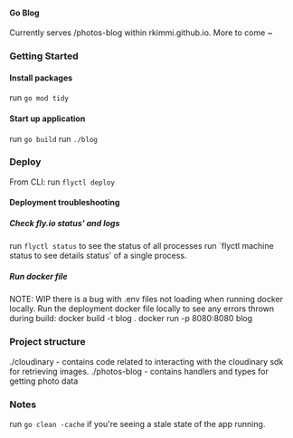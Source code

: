 #### Go Blog
Currently serves /photos-blog within rkimmi.github.io. More to come ~

### Getting Started

#### Install packages
run `go mod tidy`

#### Start up application
run `go build`
run `./blog`

### Deploy
From CLI:
run `flyctl deploy`

#### Deployment troubleshooting

##### Check fly.io status' and logs

run `flyctl status` to see the status of all processes
run `flyctl machine status <ID> to see details status' of a single process.

##### Run docker file
NOTE: WIP there is a bug with .env files not loading when running docker locally.
Run the deployment docker file locally to see any errors thrown during build:
docker build -t blog .
docker run -p 8080:8080 blog

### Project structure
./cloudinary - contains code related to interacting with the cloudinary sdk for retrieving images.
./photos-blog - contains handlers and types for getting photo data 

### Notes
run `go clean -cache` if you're seeing a stale state of the app running. 
